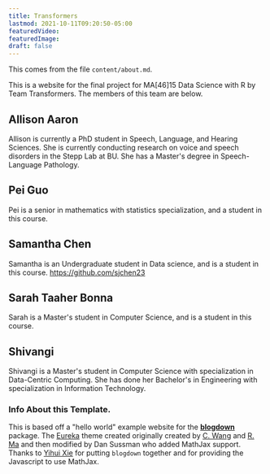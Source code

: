 ```yaml
---
title: Transformers
lastmod: 2021-10-11T09:20:50-05:00
featuredVideo:
featuredImage:
draft: false
---
```


This comes from the file `content/about.md`.

This is a website for the final project for MA[46]15 Data Science with R by Team Transformers.
The members of this team are below.

## Allison Aaron

Allison is currently a PhD student in Speech, Language, and Hearing Sciences. She is currently conducting research on voice and speech disorders in the Stepp Lab at BU. She has a Master's degree in Speech-Language Pathology.

## Pei Guo

Pei is a senior in mathematics with statistics specialization, and a student in this course.

## Samantha Chen

Samantha is an Undergraduate student in Data science, and is a student in this course. https://github.com/sjchen23


## Sarah Taaher Bonna

Sarah is a Master's student in Computer Science, and is a student in this course.

## Shivangi

Shivangi is a Master's student in Computer Science with specialization in Data-Centric Computing. She has done her Bachelor's in Engineering with specialization in Information Technology.


<!-- Please leave in the information below -->

### Info About this Template.

This is based off a "hello world" example website for the [**blogdown**](https://github.com/rstudio/blogdown) package. The [Eureka](https://www.wangchucheng.com/en/docs/eureka/) theme created originally created by  [C. Wang](https://www.wangchucheng.com/zh/) and [R. Ma](https://www.ruiqima.com/zh/) and then modified by Dan Sussman who added MathJax support. Thanks to [Yihui Xie](https://github.com/yihui/) for putting `blogdown` together and for providing the Javascript to use MathJax.
